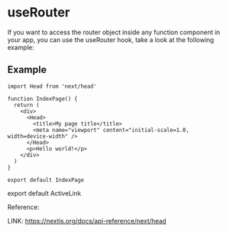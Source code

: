 # useRouter

If you want to access the router object inside any function component in your app, you can use the useRouter hook, take a look at the following example:

## Example

```code
import Head from 'next/head'

function IndexPage() {
  return (
    <div>
      <Head>
        <title>My page title</title>
        <meta name="viewport" content="initial-scale=1.0, width=device-width" />
      </Head>
      <p>Hello world!</p>
    </div>
  )
}

export default IndexPage
```

export default ActiveLink

Reference:

 LINK: https://nextjs.org/docs/api-reference/next/head
